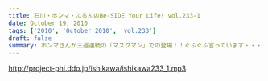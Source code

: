 ```yaml
---
title: 石川・ホンマ・ぶるんのBe-SIDE Your Life! vol.233-1
date: October 19, 2010
tags: ['2010', 'October 2010', 'vol.233']
draft: false
summary: ホンマさんが三週連続の「マスクマン」での登場！！ぐふぐふ言っています・・・お聴き苦しかったら・・・NAMAE
---
```


http://project-phi.ddo.jp/ishikawa/ishikawa233_1.mp3

